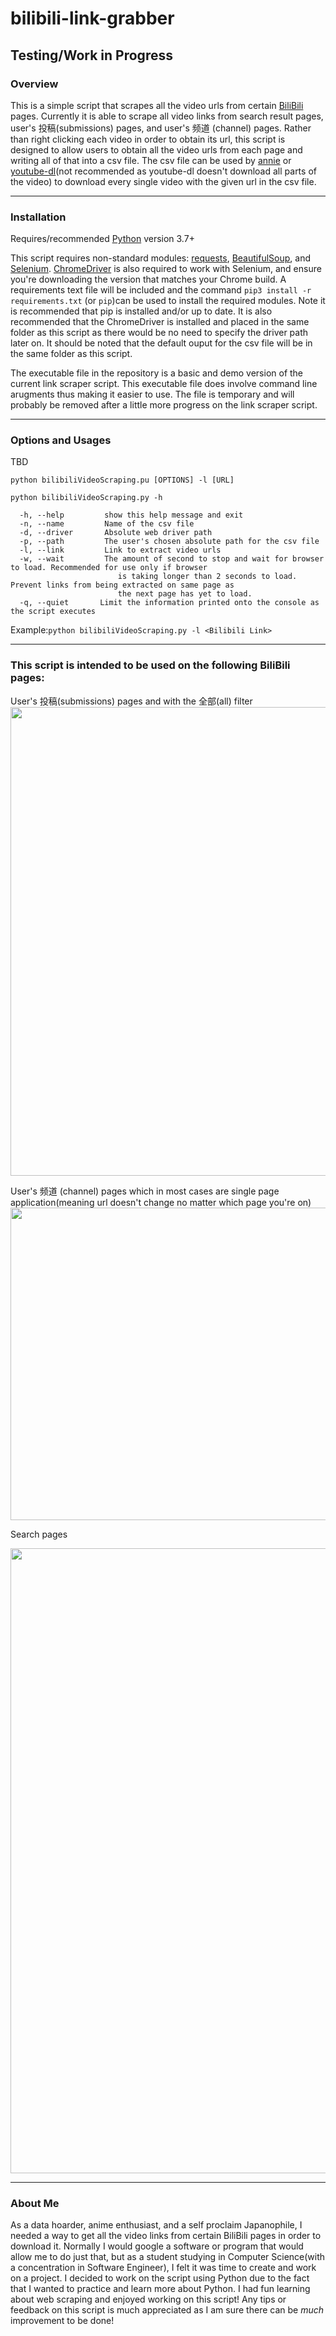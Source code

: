 # bilibili-link-grabber
## Testing/Work in Progress
### Overview
This is a simple script that scrapes all the video urls from certain [BiliBili](https://www.bilibili.com/) pages. Currently it is able to scrape all video links from search result pages, user's 投稿(submissions) pages, and user's 频道 (channel) pages. Rather than right clicking each video in order to obtain its url, this script is designed to allow users to obtain all the video urls from each page and writing all of that into a csv file. The csv file can be used by [annie](https://github.com/iawia002/annie) or [youtube-dl](https://github.com/ytdl-org/youtube-dl)(not recommended as youtube-dl doesn't download all parts of the video) to download every single video with the given url in the csv file.

---
### Installation
Requires/recommended [Python](https://www.python.org/downloads/) version 3.7+

This script requires non-standard modules: [requests](https://pypi.org/project/requests/), [BeautifulSoup](https://pypi.org/project/beautifulsoup4/), and [Selenium](https://pypi.org/project/selenium/). [ChromeDriver](https://chromedriver.chromium.org/) is also required to work with Selenium, and ensure you're downloading the version that matches your Chrome build. A requirements text file will be included and the command `pip3 install -r requirements.txt` (or `pip`)can be used to install the required modules. Note it is recommended that pip is installed and/or up to date. It is also recommended that the ChromeDriver is installed and placed in the same folder as this script as there would be no need to specify the driver path later on. It should be noted that the default ouput for the csv file will be in the same folder as this script.

The executable file in the repository is a basic and demo version of the current link scraper script. This executable file does involve command line arugments thus making it easier to use. The file is temporary and will probably be removed after a little more progress on the link scraper script.

 ---
 
### Options and Usages
TBD
```
python bilibiliVideoScraping.pu [OPTIONS] -l [URL]

python bilibiliVideoScraping.py -h

  -h, --help         show this help message and exit
  -n, --name         Name of the csv file
  -d, --driver       Absolute web driver path
  -p, --path         The user's chosen absolute path for the csv file 
  -l, --link         Link to extract video urls
  -w, --wait         The amount of second to stop and wait for browser to load. Recommended for use only if browser
                        is taking longer than 2 seconds to load. Prevent links from being extracted on same page as
                        the next page has yet to load.
  -q, --quiet       Limit the information printed onto the console as the script executes
 ```
 Example:`python bilibiliVideoScraping.py -l <Bilibili Link>`
 
 ---
 ### This script is intended to be used on the following BiliBili pages: 
 
 User's 投稿(submissions) pages and with the 全部(all) filter
 <kbd>
  <img src= "https://github.com/AnimeSam/bilibili-link-grabber/blob/master/images/submission_section.png" width="900" height="750">
 </kbd>
 
 
 User's 频道 (channel) pages which in most cases are single page application(meaning url doesn't change no matter which page you're on)
 <kbd>
  <img src= "https://github.com/AnimeSam/bilibili-link-grabber/blob/master/images/channel_section.png" width="1000" height="500">
 </kbd>
 
 
 Search pages
 
 <kbd>
  <img src= "https://github.com/AnimeSam/bilibili-link-grabber/blob/master/images/search_page.png" width="800" height="1000">
 </kbd>
 
---
 
### About Me
As a data hoarder, anime enthusiast, and a self proclaim Japanophile, I needed a way to get all the video links from certain BiliBili pages in order to download it. Normally I would google a software or program that would allow me to do just that, but as a student studying in Computer Science(with a concentration in Software Engineer), I felt it was time to create and work on a project. I decided to work on the script using Python due to the fact that I wanted to practice and learn more about Python. I had fun learning about web scraping and enjoyed working on this script! Any tips or feedback on this script is much appreciated as I am sure there can be *much* improvement to be done! 
